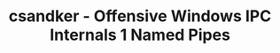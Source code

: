 ---
title: csandker - Offensive Windows IPC Internals 1 Named Pipes
description: The start of a series of posts about the internals and interesting bits of various Windows based Inter-Process-Communication (IPC) technology components. 
url: https://csandker.io/2021/01/10/Offensive-Windows-IPC-1-NamedPipes.html
image:
    # url: '/assets/images/cafe.png'
    # alt: 'Cafe'
tags: ['blog', 'tutorial', 'windows']
listedDate: 2023-11-08
published: true
---